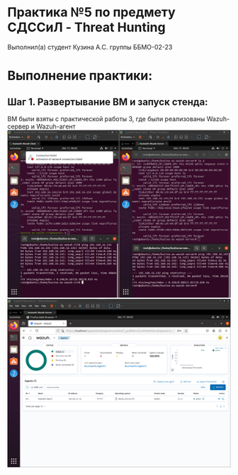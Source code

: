 # **Практика №5 по предмету СДССиЛ - Threat Hunting**
Выполнил(а) студент Кузина А.С. группы ББМО-02-23
# **Выполнение практики:**
## **Шаг 1. Развертывание ВМ и запуск стенда:**
ВМ были взяты с практической работы 3, где были реализованы Wazuh-сервер и Wazuh-агент
![image](images/1.png)
![image](images/2.png)
